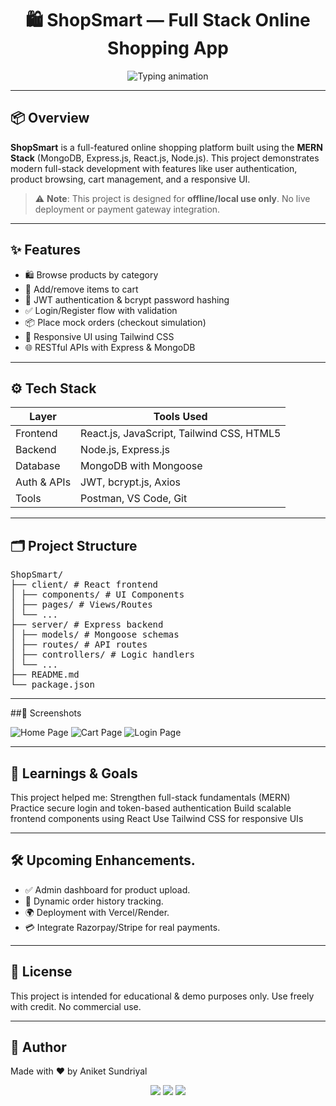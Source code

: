 <h1 align="center">🛍️ ShopSmart — Full Stack Online Shopping App</h1>

<p align="center">
  <img src="https://readme-typing-svg.demolab.com?font=Fira+Code&duration=3000&pause=1000&color=00F7FF&center=true&vCenter=true&width=435&lines=Fullstack+E-Commerce+App;MERN+Stack+Project;Built+by+Aniket+Sundriyal" alt="Typing animation" />
</p>

---

## 📦 Overview

**ShopSmart** is a full-featured online shopping platform built using the **MERN Stack** (MongoDB, Express.js, React.js, Node.js). This project demonstrates modern full-stack development with features like user authentication, product browsing, cart management, and a responsive UI.

> ⚠️ **Note**: This project is designed for **offline/local use only**. No live deployment or payment gateway integration.

---

## ✨ Features

- 🛍️ Browse products by category  
- 🛒 Add/remove items to cart  
- 🔐 JWT authentication & bcrypt password hashing  
- ✅ Login/Register flow with validation  
- 📦 Place mock orders (checkout simulation)  
- 📃 Responsive UI using Tailwind CSS  
- 🌐 RESTful APIs with Express & MongoDB

---

## ⚙️ Tech Stack

| Layer       | Tools Used                                  |
|-------------|----------------------------------------------|
| Frontend    | React.js, JavaScript, Tailwind CSS, HTML5    |
| Backend     | Node.js, Express.js                          |
| Database    | MongoDB with Mongoose                        |
| Auth & APIs | JWT, bcrypt.js, Axios                        |
| Tools       | Postman, VS Code, Git                        |

---

## 🗂️ Project Structure
<pre>
ShopSmart/
├── client/ # React frontend
│ ├── components/ # UI Components
│ ├── pages/ # Views/Routes
│ └── ...
├── server/ # Express backend
│ ├── models/ # Mongoose schemas
│ ├── routes/ # API routes
│ ├── controllers/ # Logic handlers
│ └── ...
├── README.md
└── package.json
</pre>

---

##📸 Screenshots

![Home Page](link-to-home-image)
![Cart Page](link-to-cart-image)
![Login Page](link-to-login-image)

---
## 🧠 Learnings & Goals

This project helped me:
Strengthen full-stack fundamentals (MERN)
Practice secure login and token-based authentication
Build scalable frontend components using React
Use Tailwind CSS for responsive UIs

---
## 🛠️ Upcoming Enhancements.

- ✅ Admin dashboard for product upload.
- 🛒 Dynamic order history tracking.
- 🌍 Deployment with Vercel/Render.
- 💳 Integrate Razorpay/Stripe for real payments.

---
## 🧾 License
This project is intended for educational & demo purposes only.
Use freely with credit. No commercial use.

---

## 🙌 Author
Made with ❤️ by Aniket Sundriyal
<p align="center"> <a href="https://github.com/GxAniket"><img src="https://img.shields.io/badge/GitHub-100000?style=for-the-badge&logo=github&logoColor=white" /></a> <a href="mailto:sundriyalaniket@gmail.com"><img src="https://img.shields.io/badge/Gmail-D14836?style=for-the-badge&logo=gmail&logoColor=white" /></a> <a href="https://www.linkedin.com/in/aniket-sundriyal"><img src="https://img.shields.io/badge/LinkedIn-0077B5?style=for-the-badge&logo=linkedin&logoColor=white" /></a> </p>
